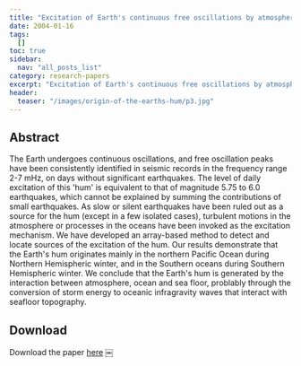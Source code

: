 ```yaml
---
title: "Excitation of Earth's continuous free oscillations by atmosphere-ocean-seafloor coupling"
date: 2004-01-16
tags:
  []
toc: true
sidebar:
  nav: "all_posts_list"
category: research-papers
excerpt: "Excitation of Earth's continuous free oscillations by atmosphere-ocean-seafloor coupling"
header:
  teaser: "/images/origin-of-the-earths-hum/p3.jpg"
---
```


## Abstract 
The Earth undergoes continuous oscillations, and free oscillation peaks have been consistently identified in seismic records in the frequency range 2-7 mHz, on days without significant earthquakes. The level of daily excitation of this 'hum' is equivalent to that of magnitude 5.75 to 6.0 earthquakes, which cannot be explained by summing the contributions of small earthquakes. As slow or silent earthquakes have been ruled out as a source for the hum (except in a few isolated cases), turbulent motions in the atmosphere or processes in the oceans have been invoked as the excitation mechanism. We have developed an array-based method to detect and locate sources of the excitation of the hum. Our results demonstrate that the Earth's hum originates mainly in the northern Pacific Ocean during Northern Hemispheric winter, and in the Southern oceans during Southern Hemispheric winter. We conclude that the Earth's hum is generated by the interaction between atmosphere, ocean and sea floor, problably through the conversion of storm energy to oceanic infragravity waves that interact with seafloor topography.

## Download
Download the paper <a href="https://www.nature.com/articles/nature02942" class="btn btn--success">here</a>
￼
